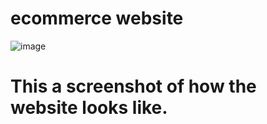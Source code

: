 # ecommerce website
![image](https://user-images.githubusercontent.com/88440439/153196516-6dcb5960-e613-47bb-aeeb-3ab6b7f7a5a5.png)

# This a screenshot of how the website looks like.
